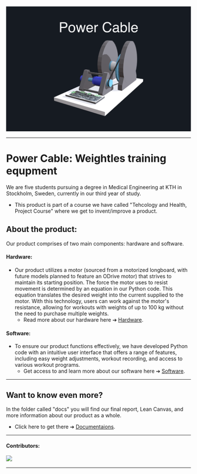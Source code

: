 ![Färgruta med text](https://github.com/HugoPersson01/POWER-CABLE/blob/main/pictures/3dModell-PowerCable.png)
___ 
# Power Cable: Weightles training equpment 
We are five students pursuing a degree in Medical Engineering at KTH in Stockholm, Sweden, currently in our third year of study. 

+ This product is part of a course we have called "Tehcology and Health, Project Course" where we get to invent/improve a product. 


## About the product:

Our product comprises of two main components: hardware and software.

#### Hardware: 
+ Our product utilizes a motor (sourced from a motorized longboard, with future models planned to feature an ODrive motor) that strives to maintain its starting position. The force the motor uses to resist movement is determined by an equation in our Python code. This equation translates the desired weight into the current supplied to the motor. With this technology, users can work against the motor's resistance, allowing for workouts with weights of up to 100 kg without the need to purchase multiple weights.
  + Read more about our hardware here ➔ [Hardware](https://github.com/HugoPersson01/POWER-CABLE/tree/main/Machine/Hardware).

#### Software:
+ To ensure our product functions effectively, we have developed Python code with an intuitive user interface that offers a range of features, including easy weight adjustments, workout recording, and access to various workout programs.
  + Get access to and learn more about our software here ➔ [Software](https://github.com/HugoPersson01/POWER-CABLE/tree/main/Machine/Software).

___ 

## Want to know even more?

In the folder called "docs" you will find our final report, Lean Canvas, and more information about our product as a whole.
  + Click here to get there ➔ [Documentaions](https://github.com/HugoPersson01/POWER-CABLE/tree/main/docs).

___ 
#### Contributors:
<a href="https://github.com/HugoPersson01/Project-Course-2-KTH-Digital-Training-Equipment/graphs/contributors">
  <img src="https://contrib.rocks/image?repo=HugoPersson01/Project-Course-2-KTH-Digital-Training-Equipment" />
</a>

___
